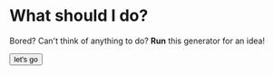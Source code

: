 # What should I do?
Bored?
Can't think of anything to do?
**Run** this generator for an idea! 
  <html>
  <button type="button" name="generate" class="btn">let's go</button>
  </html>
  

